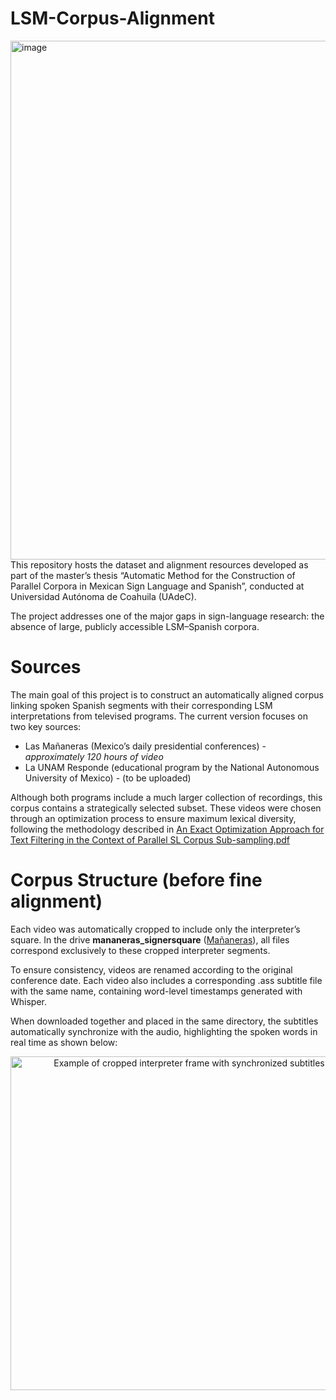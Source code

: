 # LSM-Corpus-Alignment
<img width="1250" height="830" alt="image" src="https://github.com/user-attachments/assets/6d164c14-7a08-4eac-9c4e-ddadbbc39c56" />
This repository hosts the dataset and alignment resources developed as part of the master’s thesis “Automatic Method for the Construction of Parallel Corpora in Mexican Sign Language and Spanish”, conducted at Universidad Autónoma de Coahuila (UAdeC).

The project addresses one of the major gaps in sign-language research: the absence of large, publicly accessible LSM–Spanish corpora.  

# Sources
The main goal of this project is to construct an automatically aligned corpus linking spoken Spanish segments with their corresponding LSM interpretations from televised programs.
The current version focuses on two key sources:
- Las Mañaneras (Mexico’s daily presidential conferences) - *approximately 120 hours of video*
- La UNAM Responde (educational program by the National Autonomous University of Mexico) - (to be uploaded)

Although both programs include a much larger collection of recordings, this corpus contains a strategically selected subset. These videos were chosen through an optimization process to ensure maximum lexical diversity, following the methodology described in [An Exact Optimization Approach for Text Filtering in the Context of Parallel SL Corpus Sub-sampling.pdf](https://github.com/user-attachments/files/23011549/paper_486.pdf)

# Corpus Structure (before fine alignment)

Each video was automatically cropped to include only the interpreter’s square.  In the drive **mananeras_signersquare** ([Mañaneras](https://1drv.ms/f/c/f33a3bbf75182183/ErG1XkBf_H9NtI0nunvE6akBax6pKDkMgvbxTgHxaLyLEw?e=UVam8K)), all files correspond exclusively to these cropped interpreter segments.

To ensure consistency, videos are renamed according to the original conference date. Each video also includes a corresponding .ass subtitle file with the same name, containing word-level timestamps generated with Whisper.

When downloaded together and placed in the same directory, the subtitles automatically synchronize with the audio, highlighting the spoken words in real time as shown below:

<p align="center">
  <img width="556" height="534" alt="Example of cropped interpreter frame with synchronized subtitles" src="https://github.com/user-attachments/assets/c937d608-2420-430f-b26f-e265eae6bcd7" />
</p>




